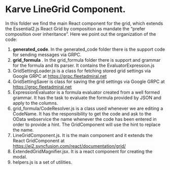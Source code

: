 # Karve LineGrid Component.
In this folder we find the main React component for the grid, which
extends the Essential2.js React Grid by composition as mandate the “prefer
composition over inheritance”.
Here we point out the organization of the code:
1. **generated_code**. In the generated_code folder there is the support code 
for sending messages via GRPC.
2. **grid_formula** . In the grid_formula folder there is support and grammar
for the formula and its parser. It contains the EvaluatorExpression.js
2. GridSettingLoader.js is a class for fetching stored grid settings via Google
GRPC at https://grpc.fleetadmiral.net
3. GridSettingSaver is class for saving the grid settings via Google GRPC
at https://grpc.fleetadmiral.net
4. ExpressionEvaluator is a formula evaluator created from a well formed
grammar. It has the task to evaluate the formula provided by JSON and
apply to the columns.
5. grid_formula/CodeResolver.js is a class used whenever we are editing a CodeName.
It has the responsibility to get the code and ask to the OData
webservice the name whenever the code has been entered in order to
provide a hint. The GridComponent will use the hint to replace the name.
6. LineGridComponent.js. It is the main component and it extends the React GridComponent at
https://ej2.syncfusion.com/react/documentation/grid/
7. ExtendedGridMagnifier.jsx. It is a react component for creating the modal.
8. helpers.js is a set of utilities.
